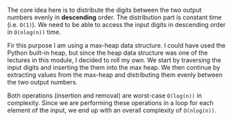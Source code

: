 The core idea here is to distribute the digits between the two output numbers evenly in **descending** order. The distribution part is constant time (i.e. `O(1)`). We need to be able to access the input digits in descending order in `O(nlog(n))` time.

Fir this purpose I am using a max-heap data structure. I could have used the Python built-in heap, but since the heap data structure was one of the lectures in this module, I decided to roll my own. We start by traversing the input digits and inserting the them into the max heap. We then continue by extracting values from the max-heap and distributing them evenly between the two output numbers.

Both operations (insertion and removal) are worst-case `O(log(n))` in complexity. Since we are performing these operations in a loop for each element of the input, we end up with an overall complexity of `O(nlog(n))`. 